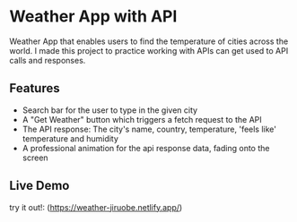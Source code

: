 # Weather App with API
Weather App that enables users to find the temperature of cities across the world.
I made this project to practice working with APIs can get used to API calls and responses.

## Features
- Search bar for the user to type in the given city
- A "Get Weather" button which triggers a fetch request to the API
- The API response: The city's name, country, temperature, 'feels like' temperature and humidity
- A professional animation for the api response data, fading onto the screen

## Live Demo
try it out!: (https://weather-jiruobe.netlify.app/)

